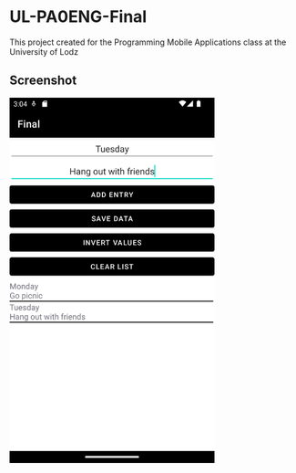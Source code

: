 <h1>UL-PA0ENG-Final</h1>
<p>This project created for the Programming Mobile Applications class at the University of Lodz</p>
<h2>Screenshot</h2>
<img src="./screenshots/Screenshot_20230218_150415.png" width="360px">

